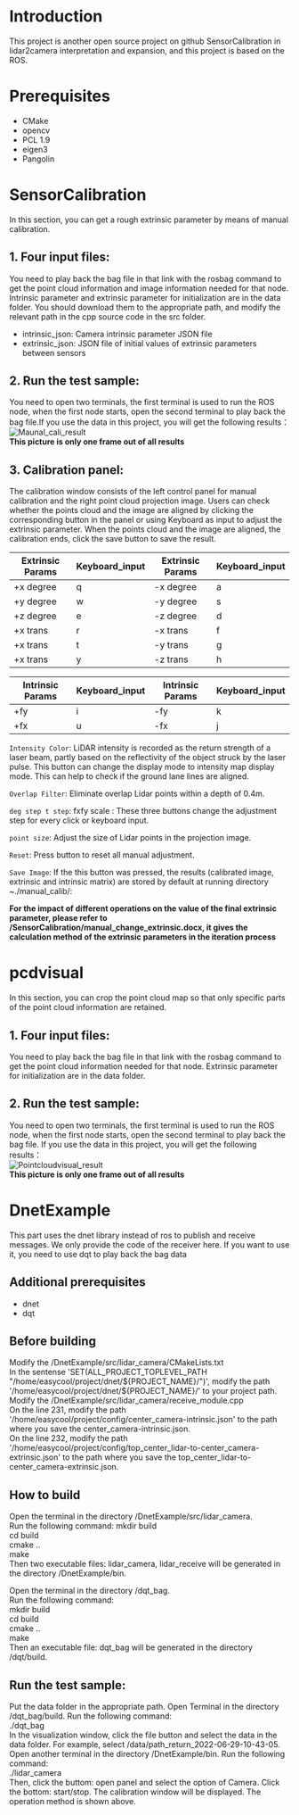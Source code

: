 # Introduction
This project is another open source project on github SensorCalibration in lidar2camera interpretation and expansion, and this project is based on the ROS.
# Prerequisites
 * CMake  
 * opencv  
 * PCL 1.9  
 * eigen3  
 * Pangolin  
# SensorCalibration
In this section, you can get a rough extrinsic parameter by means of manual calibration.   
## 1. Four input files:  
You need to play back the bag file in that link with the rosbag command to get the point cloud information and image information needed for that node. Intrinsic parameter and extrinsic parameter for initialization are in the data folder. You should download them to the appropriate path, and modify the relevant path in the cpp source code in the src folder.  
 * intrinsic_json: Camera intrinsic parameter JSON file  
 * extrinsic_json: JSON file of initial values of extrinsic parameters between sensors  
## 2. Run the test sample:
You need to open two terminals, the first terminal is used to run the ROS node, when the first node starts, open the second terminal to play back the bag file.If you use the data in this project, you will get the following results：  
![Maunal_cali_result](https://github.com/Redamancy8013/ExplainOfSensorsCalibration/tree/main/SensorsCalibration/manual_cali_result.jpg)   
**This picture is only one frame out of all results**  
## 3. Calibration panel:
The calibration window consists of the left control panel for manual calibration and the right point cloud projection image. Users can check whether the points cloud and the image are aligned by clicking the corresponding button in the panel or using Keyboard as input to adjust the extrinsic parameter. When the points cloud and the image are aligned, the calibration ends, click the save button to save the result.

Extrinsic Params  | Keyboard_input	  | Extrinsic Params	  | Keyboard_input  
 ---- | ----- | ------ | ------  
 +x degree  | q | -x degree | a |  
 +y degree  | w | -y degree | s |  
 +z degree  | e | -z degree | d |  
 +x trans  | r | -x trans | f |  
 +x trans  | t | -y trans | g |  
 +x trans  | y | -z trans | h |  

 Intrinsic Params  | Keyboard_input	  | Intrinsic Params	  | Keyboard_input  
 ---- | ----- | ------ | ------  
 +fy  | i | -fy | k |  
 +fx  | u | -fx | j |  

`Intensity Color`: LiDAR intensity is recorded as the return strength of a laser beam, partly based on the reflectivity of the object struck by the laser pulse. This button can change the display mode to intensity map display mode. This can help to check if the ground lane lines are aligned.

`Overlap Filter`: Eliminate overlap Lidar points within a depth of 0.4m.

`deg step t step`: fxfy scale : These three buttons change the adjustment step for every click or keyboard input.

`point size`: Adjust the size of Lidar points in the projection image.

`Reset`: Press button to reset all manual adjustment.

`Save Image`: If the this button was pressed, the results (calibrated image, extrinsic and intrinsic matrix) are stored by default at running directory ~./manual_calib/:

**For the impact of different operations on the value of the final extrinsic parameter, please refer to /SensorCalibration/manual_change_extrinsic.docx, it gives the calculation method of the extrinsic parameters in the iteration process**

# pcdvisual
In this section, you can crop the point cloud map so that only specific parts of the point cloud information are retained.
## 1. Four input files:  
You need to play back the bag file in that link with the rosbag command to get the point cloud information needed for that node. Extrinsic parameter for initialization are in the data folder.  
## 2. Run the test sample:  
You need to open two terminals, the first terminal is used to run the ROS node, when the first node starts, open the second terminal to play back the bag file. If you use the data in this project, you will get the following results：  
![Pointcloudvisual_result](https://github.com/Redamancy8013/ExplainOfSensorsCalibration/tree/main/pcdvisual/Pointcloud_cut.png)  
**This picture is only one frame out of all results**

# DnetExample
This part uses the dnet library instead of ros to publish and receive messages. We only provide the code of the receiver here. If you want to use it, you need to use dqt to play back the bag data  
## Additional prerequisites  
 * dnet  
 * dqt
## Before building  
Modify the /DnetExample/src/lidar_camera/CMakeLists.txt  
In the sentense 'SET(ALL_PROJECT_TOPLEVEL_PATH "/home/easycool/project/dnet/${PROJECT_NAME}/")', modify the path '/home/easycool/project/dnet/${PROJECT_NAME}/' to your project path.  
Modify the /DnetExample/src/lidar_camera/receive_module.cpp  
On the line 231, modify the path '/home/easycool/project/config/center_camera-intrinsic.json' to the path where you save the center_camera-intrinsic.json.  
On the line 232, modify the path '/home/easycool/project/config/top_center_lidar-to-center_camera-extrinsic.json' to the path where you save the top_center_lidar-to-center_camera-extrinsic.json.  
## How to build  
Open the terminal in the directory /DnetExample/src/lidar_camera.  
Run the following command:
mkdir build  
cd build  
cmake ..  
make  
Then two executable files: lidar_camera, lidar_receive will be generated in the directory /DnetExample/bin.  

Open the terminal in the directory /dqt_bag.  
Run the following command:  
mkdir build  
cd build  
cmake ..  
make  
Then an executable file: dqt_bag will be generated in the directory /dqt/build.  
## Run the test sample:  
Put the data folder in the appropriate path.
Open Terminal in the directory /dqt_bag/build. Run the following command:  
./dqt_bag  
In the visualization window, click the file button and select the data in the data folder. For example, select /data/path_return_2022-06-29-10-43-05.  
Open another terminal in the directory /DnetExample/bin. Run the following command:  
./lidar_camera  
Then, click the buttom: open panel and select the option of Camera. Click the bottom: start/stop.
The calibration window will be displayed. The operation method is shown above.





